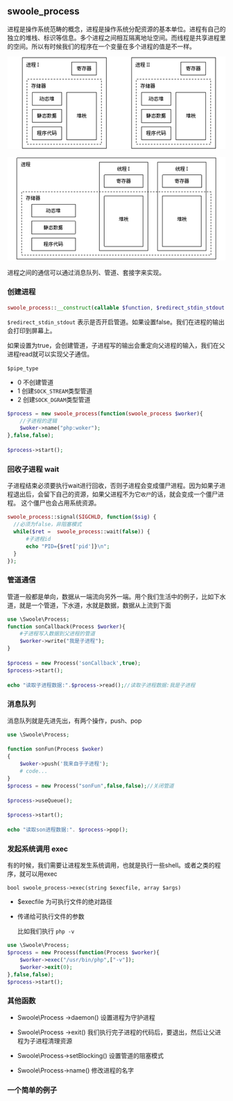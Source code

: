 ## swoole_process

进程是操作系统范畴的概念，进程是操作系统分配资源的基本单位。进程有自己的独立的堆栈、标识等信息。多个进程之间相互隔离地址空间。而线程是共享进程里的空间。所以有时候我们的程序在一个变量在多个进程的值是不一样。

![img](../images/93855347.gif)

![img](../images/938551899.gif)



进程之间的通信可以通过消息队列、管道、套接字来实现。

### 创建进程

```php
swoole_process::__construct(callable $function, $redirect_stdin_stdout = false, $pipe_type = 2);
```
`$redirect_stdin_stdout` 表示是否开启管道。如果设置false。我们在进程的输出会打印到屏幕上。

如果设置为true，会创建管道，子进程写的输出会重定向父进程的输入，我们在父进程read就可以实现父子通信。

`$pipe_type` 

- 0 不创建管道
- 1 创建`SOCK_STREAM`类型管道
- 2 创建`SOCK_DGRAM`类型管道

```php
$process = new swoole_process(function(swoole_process $worker){
    //子进程的逻辑
    $woker->name("php:woker");
},false,false);

$process->start();
```

### 回收子进程 wait

子进程结束必须要执行wait进行回收，否则子进程会变成僵尸进程。因为如果子进程退出后，会留下自己的资源，如果父进程不为它`收尸`的话，就会变成一个僵尸进程。 这个僵尸也会占用系统资源。

```php
swoole_process::signal(SIGCHLD, function($sig) {
  //必须为false，非阻塞模式
  while($ret =  swoole_process::wait(false)) {
      #子进程id
      echo "PID={$ret['pid']}\n";
  }
});
```

### 管道通信

管道一般都是单向，数据从一端流向另外一端。用个我们生活中的例子，比如下水道，就是一个管道，下水道，水就是数据，数据从上流到下面

```php
use \Swoole\Process;
function sonCallback(Process $worker){
    #子进程写入数据到父进程的管道
    $worker->write("我是子进程");
}

$process = new Process('sonCallback',true);
$process->start();

echo "读取子进程数据:".$process->read();//读取子进程数据:我是子进程
```

### 消息队列

消息队列就是先进先出，有两个操作，push、pop

```php
use \Swoole\Process;

function sonFun(Process $woker)
{
    $woker->push('我来自于子进程');
    # code...
}
$process = new Process("sonFun",false,false);//关闭管道

$process->useQueue();

$process->start();

echo "读取son进程数据:". $process->pop();
```

### 发起系统调用 exec

有的时候，我们需要让进程发生系统调用，也就是执行一些shell。或者之类的程序，就可以用exec

```
bool swoole_process->exec(string $execfile, array $args)
```

- $execfile 为可执行文件的绝对路径

- 传递给可执行文件的参数

  比如我们执行 `php -v`

```php
use \Swoole\Process;
$process = new Process(function(Process $worker){
    $worker->exec("/usr/bin/php",["-v"]);
    $worker->exit(0);
},false,false);
$process->start();
```

### 其他函数

- Swoole\Process ->daemon() 设置进程为守护进程
- Swoole\Process ->exit() 我们执行完子进程的代码后，要退出，然后让父进程为子进程清理资源

- Swoole\Process->setBlocking() 设置管道的阻塞模式
- Swoole\Process->name() 修改进程的名字



### 一个简单的例子



